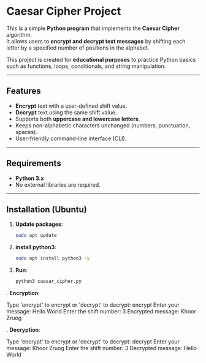 #  Caesar Cipher Project

This is a simple **Python program** that implements the **Caesar Cipher** algorithm.  
It allows users to **encrypt and decrypt text messages** by shifting each letter by a specified number of positions in the alphabet.  

This project is created for **educational purposes** to practice Python basics such as functions, loops, conditionals, and string manipulation.  

---

##  Features

-  **Encrypt** text with a user-defined shift value.  
-  **Decrypt** text using the same shift value.  
-  Supports both **uppercase and lowercase letters**.  
-  Keeps non-alphabetic characters unchanged (numbers, punctuation, spaces).  
-  User-friendly command-line interface (CLI).  

---

##  Requirements

- **Python 3.x**  
- No external libraries are required.  

---

##  Installation (Ubuntu)

1. **Update packages**:
   ```bash
   sudo apt update
2. **install python3**:
    ```bash
   sudo apt install python3 -y
3. **Run**:  
    ```bash
   python3 caesar_cipher.py
. **Encryption**:  
    
Type 'encrypt' to encrypt or 'decrypt' to decrypt: encrypt
Enter your message: Hello World
Enter the shift number: 3
Encrypted message: Khoor Zruog

. **Decryption**: 
    
Type 'encrypt' to encrypt or 'decrypt' to decrypt: decrypt
Enter your message: Khoor Zruog
Enter the shift number: 3
Decrypted message: Hello World

 


